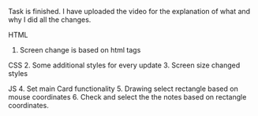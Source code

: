 Task is finished. I have uploaded the video for the explanation of what and why I did all the changes.

HTML
1. Screen change is based on html tags

CSS
2. Some additional styles for every update
3. Screen size changed styles

JS
4. Set main Card functionality 
5. Drawing select rectangle based on mouse coordinates
6. Check and select the the notes based on rectangle coordinates.